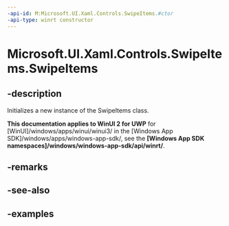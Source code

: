 ```yaml
---
-api-id: M:Microsoft.UI.Xaml.Controls.SwipeItems.#ctor
-api-type: winrt constructor
---
```

<!-- Method syntax.
public SwipeItems.SwipeItems()
-->

# Microsoft.UI.Xaml.Controls.SwipeItems.SwipeItems


## -description

Initializes a new instance of the SwipeItems class.


**This documentation applies to WinUI 2 for UWP** for [WinUI]/windows/apps/winui/winui3/ in the [Windows App SDK]/windows/apps/windows-app-sdk/, see the **[Windows App SDK namespaces]/windows/windows-app-sdk/api/winrt/**.

## -remarks


## -see-also


## -examples


